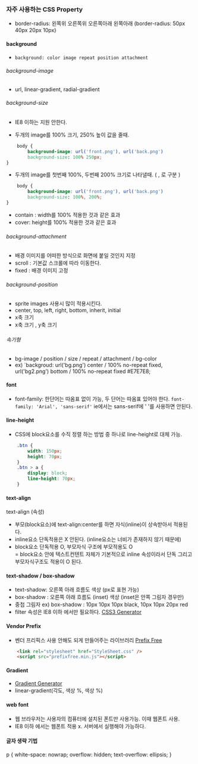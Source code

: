 ### 자주 사용하는 CSS Property

- border-radius: 왼쪽위 오른쪽위 오른쪽아래 왼쪽아래
(border-radius: 50px 40px 20px 10px)

#### background
- `background: color image repeat position attachment`

###### background-image 
- url, linear-gradient, radial-gradient

###### background-size
- IE8 이하는 지원 안한다.

- 두개의 image를 100% 크기, 250% 높이 값을 줄때.

```css
	body {
		background-image: url('front.png'), url('back.png')
		background-size: 100% 250px;
}
```

- 두개의 image를 첫번째 100%, 두번째 200% 크기로 나타낼때. ( , 로 구분 )

```css
	body {
		background-image: url('front.png'), url('back.png')
		background-size: 100%, 200%;
}
```

- contain : width를 100% 적용한 것과 같은 효과
- cover: height를 100% 적용한 것과 같은 효과

###### background-attachment
- 배경 이미지를 어떠한 방식으로 화면에 붙일 것인지 지정
- scroll : 기본값 스크롤에 따라 이동한다.
- fixed : 배경 이미지 고정 

###### background-position
- sprite images 사용시 많이 적용시킨다.
- center, top, left, right, bottom, inherit, initial
- x축 크기 
- x축 크기 , y축 크기 

###### 속기형
- bg-image / position / size / repeat / attachment / bg-color 
- ex)
`backgroud: url('bg.png') center / 100% no-repeat fixed, url('bg2.png') bottom / 100% no-repeat fixed #E7E7E8;

#### font
- font-family: 한단어는 따옴표 없이 가능, 두 단어는 따옴표 있어야 한다. 
`font-family: 'Arial', 'sans-serif'` 
ie에서는 sans-serif에 ' '를 사용하면 안된다.

#### line-height
- CSS에 block요소를 수직 정렬 하는 방법 중 하나로 line-height로 대체 가능.

```css
	.btn {
		width: 150px;
		height: 70px;
	}
	.btn > a {
		display: block;
		line-height: 70px;
	}
```

#### text-align

text-align (속성)
- 부모(block요소)에 text-align:center를 하면 자식(inline)이 상속받아서 적용된다.
- inline요소 단독적용은 X 안된다. (inline요소는 너비가 존재하지 않기 때문에)
- block요소 단독적용 O, 부모자식 구조에 부모적용도 O  
= block요소 안에 텍스트컨텐트 자체가 기본적으로 inline 속성이라서 단독 그리고 부모자식구조도 적용이 O 된다.

#### text-shadow / box-shadow
- text-shadow: 오른쪽 아래 흐름도 색상 (px로 표현 가능)
- box-shadow : 오른쪽 아래 흐름도 (inset) 색상 (inset은 안쪽 그림자 경우만)
- 중첩 그림자
ex) box-shadow : 10px 10px 10px black, 10px 10px 20px red 
- filter 속성은 IE8 이하 에서만 필요하다.
[CSS3 Generator](http://css3generator.com/) 

#### Vendor Prefix 
- 벤더 프리픽스 사용 안해도 되게 만들어주는 라이브러리
[Prefix Free](https://leaverou.github.io/prefixfree/)

```html
	<link rel="stylesheet" href="StyleSheet.css" />
	<script src="prefixfree.min.js"></script>
```

#### Gradient
- [Gradient Generator](http://www.colorzilla.com/gradient-editor/)
- linear-gradient(각도, 색상 %, 색상 %)


#### web font
- 웹 브라우저는 사용자의 컴퓨터에 설치된 폰트만 사용가능.
이때 웹폰트 사용.
- IE8 이하 에서는 웹폰트 적용 x. 서버에서 실행해야 가능하다.

#### 글자 생략 기법 

p {
	white-space: nowrap;
	overflow: hidden;
	text-overflow: ellipsis;
}